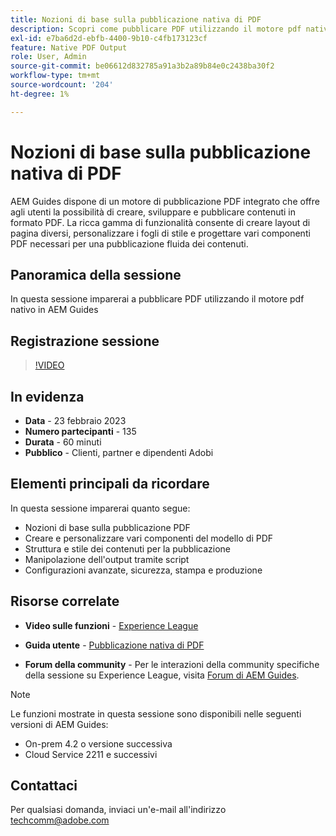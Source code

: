 ```yaml
---
title: Nozioni di base sulla pubblicazione nativa di PDF
description: Scopri come pubblicare PDF utilizzando il motore pdf nativo in AEM Guides.
exl-id: e7ba6d2d-ebfb-4400-9b10-c4fb173123cf
feature: Native PDF Output
role: User, Admin
source-git-commit: be06612d832785a91a3b2a89b84e0c2438ba30f2
workflow-type: tm+mt
source-wordcount: '204'
ht-degree: 1%

---
```


# Nozioni di base sulla pubblicazione nativa di PDF

AEM Guides dispone di un motore di pubblicazione PDF integrato che offre agli utenti la possibilità di creare, sviluppare e pubblicare contenuti in formato PDF. La ricca gamma di funzionalità consente di creare layout di pagina diversi, personalizzare i fogli di stile e progettare vari componenti PDF necessari per una pubblicazione fluida dei contenuti.

## Panoramica della sessione

In questa sessione imparerai a pubblicare PDF utilizzando il motore pdf nativo in AEM Guides

## Registrazione sessione

>[!VIDEO](https://video.tv.adobe.com/v/3416076/native-pdf?quality=12&learn=on)

## In evidenza

- **Data** - 23 febbraio 2023
- **Numero partecipanti** - 135
- **Durata** - 60 minuti
- **Pubblico** - Clienti, partner e dipendenti Adobi

## Elementi principali da ricordare

In questa sessione imparerai quanto segue:
- Nozioni di base sulla pubblicazione PDF
- Creare e personalizzare vari componenti del modello di PDF
- Struttura e stile dei contenuti per la pubblicazione
- Manipolazione dell&#39;output tramite script
- Configurazioni avanzate, sicurezza, stampa e produzione

## Risorse correlate

- **Video sulle funzioni** - [Experience League](https://experienceleague.adobe.com/docs/experience-manager-guides-learn/videos/advanced-user-guide/overview.html?lang=en)

- **Guida utente** - [Pubblicazione nativa di PDF](https://experienceleague.adobe.com/docs/experience-manager-guides-learn/tutorials/configuring/config-native-pdf-publish/pdf-template.html?lang=en)

- **Forum della community** - Per le interazioni della community specifiche della sessione su Experience League, visita [Forum di AEM Guides](https://experienceleaguecommunities.adobe.com/t5/experience-manager-guides/bd-p/xml-documentation-discussions).

>[!NOTE]
>
> Le funzioni mostrate in questa sessione sono disponibili nelle seguenti versioni di AEM Guides:
> - On-prem 4.2 o versione successiva
> - Cloud Service 2211 e successivi

## Contattaci

Per qualsiasi domanda, inviaci un&#39;e-mail all&#39;indirizzo <techcomm@adobe.com>
